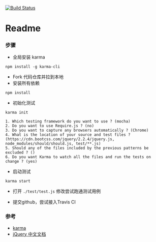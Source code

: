 [![Build Status](https://travis-ci.org/Jerry379/exercise3.svg?branch=master)](https://travis-ci.org/Jerry379/exercise3)

# Readme

### 步骤

* 全局安装 karma

```
npm install -g karma-cli
```

* Fork 代码仓库并拉到本地
* 安装所有依赖

```
npm install
```

* 初始化测试

```
karma init
```
    1. Which testing framework do you want to use ? (mocha)
    2. Do you want to use Require.js ? (no)
    3. Do you want to capture any browsers automatically ? (Chrome)
    4. What is the location of your source and test files ? (https://cdn.bootcss.com/jquery/2.2.4/jquery.js, node_modules/should/should.js, test/**.js)
    5. Should any of the files included by the previous patterns be excluded ? ()
    6. Do you want Karma to watch all the files and run the tests on change ? (yes)

* 启动测试

```
karma start
```

* 打开 `./test/test.js` 修改尝试跑通测试用例 

* 提交github，尝试接入Travis CI

### 参考

* [karma](http://karma-runner.github.io/)
* [jQuery 中文文档](http://jquery.cuishifeng.cn/)